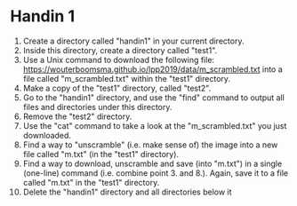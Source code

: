 # Handin 1
1. Create a directory called "handin1" in your current directory.
2. Inside this directory, create a directory called "test1".
3. Use a Unix command to download the following file: https://wouterboomsma.github.io/lpp2019/data/m_scrambled.txt into a file called "m_scrambled.txt" within the "test1" directory.
4. Make a copy of the "test1" directory, called "test2".
5. Go to the "handin1" directory, and use the "find" command to output all files and directories under this directory.
6. Remove the "test2" directory.
7. Use the "cat" command to take a look at the "m_scrambled.txt" you just downloaded.
8. Find a way to "unscramble" (i.e. make sense of) the image into a new file called "m.txt" (in the "test1" directory).
9. Find a way to download, unscramble and save (into "m.txt") in a single (one-line) command (i.e. combine point 3. and 8.). Again, save it to a file called "m.txt" in the "test1" directory.
10. Delete the "handin1" directory and all directories below it

